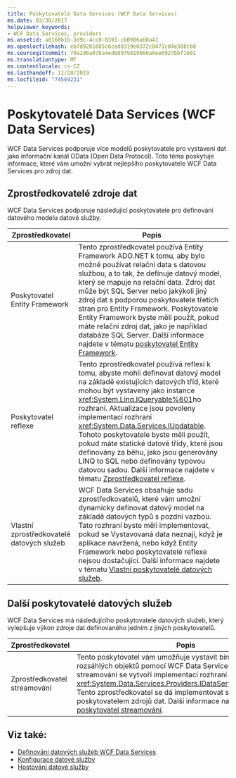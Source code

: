 ```yaml
---
title: Poskytovatelé Data Services (WCF Data Services)
ms.date: 03/30/2017
helpviewer_keywords:
- WCF Data Services, providers
ms.assetid: a0160b1b-3d9c-4cc8-8391-cb0986a60a41
ms.openlocfilehash: eb7d92b1605c6ced8319e0372c8471cd4e388cb8
ms.sourcegitcommit: 79a2d6a07ba4ed08979819666a0ee6927bbf1b01
ms.translationtype: MT
ms.contentlocale: cs-CZ
ms.lasthandoff: 11/28/2019
ms.locfileid: "74569231"
---
```

# <a name="data-services-providers-wcf-data-services"></a>Poskytovatelé Data Services (WCF Data Services)
WCF Data Services podporuje více modelů poskytovatele pro vystavení dat jako informační kanál OData (Open Data Protocol). Toto téma poskytuje informace, které vám umožní vybrat nejlepšího poskytovatele WCF Data Services pro zdroj dat.  
  
## <a name="data-source-providers"></a>Zprostředkovatelé zdroje dat  
 WCF Data Services podporuje následující poskytovatele pro definování datového modelu datové služby.  
  
|Zprostředkovatel|Popis|  
|--------------|-----------------|  
|Poskytovatel Entity Framework|Tento zprostředkovatel používá Entity Framework ADO.NET k tomu, aby bylo možné používat relační data s datovou službou, a to tak, že definuje datový model, který se mapuje na relační data. Zdroj dat může být SQL Server nebo jakýkoli jiný zdroj dat s podporou poskytovatele třetích stran pro Entity Framework. Poskytovatele Entity Framework byste měli použít, pokud máte relační zdroj dat, jako je například databáze SQL Server. Další informace najdete v tématu [poskytovatel Entity Framework](entity-framework-provider-wcf-data-services.md).|  
|Poskytovatel reflexe|Tento zprostředkovatel používá reflexi k tomu, abyste mohli definovat datový model na základě existujících datových tříd, které mohou být vystaveny jako instance <xref:System.Linq.IQueryable%601>ho rozhraní. Aktualizace jsou povoleny implementací rozhraní <xref:System.Data.Services.IUpdatable>. Tohoto poskytovatele byste měli použít, pokud máte statické datové třídy, které jsou definovány za běhu, jako jsou generovány LINQ to SQL nebo definovány typovou datovou sadou. Další informace najdete v tématu [Zprostředkovatel reflexe](reflection-provider-wcf-data-services.md).|  
|Vlastní zprostředkovatelé datových služeb|WCF Data Services obsahuje sadu zprostředkovatelů, které vám umožní dynamicky definovat datový model na základě datových typů s pozdní vazbou. Tato rozhraní byste měli implementovat, pokud se Vystavovaná data neznají, když je aplikace navržená, nebo když Entity Framework nebo poskytovatelé reflexe nejsou dostačující. Další informace najdete v tématu [Vlastní poskytovatelé datových služeb](custom-data-service-providers-wcf-data-services.md).|  
  
## <a name="other-data-service-providers"></a>Další poskytovatelé datových služeb  
 WCF Data Services má následujícího poskytovatele datových služeb, který vylepšuje výkon zdroje dat definovaného jedním z jiných poskytovatelů.  
  
|Zprostředkovatel|Popis|  
|--------------|-----------------|  
|Zprostředkovatel streamování|Tento poskytovatel vám umožňuje vystavit binární datové typy rozsáhlých objektů pomocí WCF Data Services. Zprostředkovatel streamování se vytvoří implementací rozhraní <xref:System.Data.Services.Providers.IDataServiceStreamProvider>. Tento zprostředkovatel se dá implementovat spolu s jakýmkoli poskytovatelem zdrojů dat. Další informace najdete v tématu [poskytovatel streamování](streaming-provider-wcf-data-services.md).|  
  
## <a name="see-also"></a>Viz také:

- [Definování datových služeb WCF Data Services](defining-wcf-data-services.md)
- [Konfigurace datové služby](configuring-the-data-service-wcf-data-services.md)
- [Hostování datové služby](hosting-the-data-service-wcf-data-services.md)

